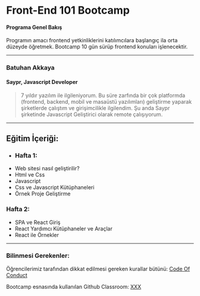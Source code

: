 # Front-End 101 Bootcamp

#### Programa Genel Bakış
Programın amacı frontend yetkinliklerini katılımcılara başlangıç ila orta düzeyde öğretmek. Bootcamp 10 gün sürüp frontend konuları işlenecektir.

---

### Batuhan Akkaya

#### Saypr, Javascript Developer

> 7 yıldır yazılım ile ilgileniyorum. Bu süre zarfında bir çok platformda (frontend, backend, mobil ve masaüstü yazılımları) geliştirme yaparak şirketlerde çalıştım ve girişimcilikle ilgilendim. Şu anda Saypr şirketinde Javascript Geliştirici olarak remote çalışıyorum.

---

## Eğitim İçeriği:

* ### Hafta 1: 
* Web sitesi nasıl geliştirilir?
* Html ve Css
* Javascript
* Css ve Javascript Kütüphaneleri
* Örnek Proje Geliştirme

### Hafta 2: 
* SPA ve React Giriş
* React Yardımcı Kütüphaneler ve Araçlar
* React ile Örnekler

---

### Bilinmesi Gerekenler:

Öğrencilerimiz tarafından dikkat edilmesi gereken kurallar bütünü: [Code Of Conduct](https://github.com/Kodluyoruz/Code-Of-Conduct)
 
 Bootcamp esnasında kullanılan Github Classroom: [XXX](#BURAYA-GITHUB-CLASSROOM-LINKİ-GELECEK)
